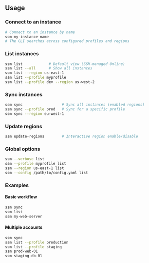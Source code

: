 ## Usage

### Connect to an instance

```bash
# Connect to an instance by name
ssm my-instance-name
# The CLI searches across configured profiles and regions
```

### List instances

```bash
ssm list            # Default view (SSM-managed Online)
ssm list --all      # Show all instances
ssm list --region us-east-1
ssm list --profile myprofile
ssm list --profile dev --region us-west-2
```

### Sync instances

```bash
ssm sync                  # Sync all instances (enabled regions)
ssm sync --profile prod   # Sync for a specific profile
ssm sync --region eu-west-1
```

### Update regions

```bash
ssm update-regions        # Interactive region enable/disable
```

### Global options

```bash
ssm --verbose list
ssm --profile myprofile list
ssm --region us-east-1 list
ssm --config /path/to/config.yaml list
```

### Examples

#### Basic workflow

```bash
ssm sync
ssm list
ssm my-web-server
```

#### Multiple accounts

```bash
ssm sync
ssm list --profile production
ssm list --profile staging
ssm prod-web-01
ssm staging-db-01
```



